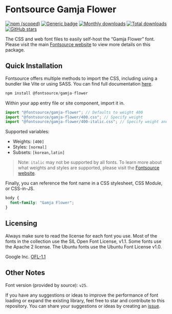 # Fontsource Gamja Flower

[![npm (scoped)](https://img.shields.io/npm/v/@fontsource/gamja-flower?color=brightgreen)](https://www.npmjs.com/package/@fontsource/gamja-flower) [![Generic badge](https://img.shields.io/badge/fontsource-passing-brightgreen)](https://github.com/fontsource/fontsource) [![Monthly downloads](https://badgen.net/npm/dm/@fontsource/gamja-flower)](https://github.com/fontsource/fontsource) [![Total downloads](https://badgen.net/npm/dt/@fontsource/gamja-flower)](https://github.com/fontsource/fontsource) [![GitHub stars](https://img.shields.io/github/stars/fontsource/fontsource.svg?style=social&label=Star)](https://github.com/fontsource/fontsource/stargazers)

The CSS and web font files to easily self-host the “Gamja Flower” font. Please visit the main [Fontsource website](https://fontsource.org/fonts/gamja-flower) to view more details on this package.

## Quick Installation

Fontsource offers multiple methods to import the CSS, including using a bundler like Vite or using SASS. You can find full documentation [here](https://fontsource.org/docs/getting-started/introduction).

```javascript
npm install @fontsource/gamja-flower
```

Within your app entry file or site component, import it in.

```javascript
import "@fontsource/gamja-flower"; // Defaults to weight 400
import "@fontsource/gamja-flower/400.css"; // Specify weight
import "@fontsource/gamja-flower/400-italic.css"; // Specify weight and style
```

Supported variables:
- Weights: `[400]`
- Styles: `[normal]`
- Subsets: `[korean,latin]`

> Note: `italic` may not be supported by all fonts. To learn more about what weights and styles are supported, please visit the [Fontsource website](https://fontsource.org/fonts/gamja-flower).

Finally, you can reference the font name in a CSS stylesheet, CSS Module, or CSS-in-JS.

```css
body {
  font-family: "Gamja Flower";
}
```

## Licensing
Always make sure to read the license for each font you use. Most of the fonts in the collection use the SIL Open Font License, v1.1. Some fonts use the Apache 2 license. The Ubuntu fonts use the Ubuntu Font License v1.0.

Google Inc.
[OFL-1.1](http://scripts.sil.org/OFL)

## Other Notes
Font version (provided by source): `v25`.

If you have any suggestions or ideas to improve the performance of font loading or expand the existing library, feel free to star and contribute to this repository. You can share your suggestions or ideas by creating an [issue](https://github.com/fontsource/fontsource/issues).